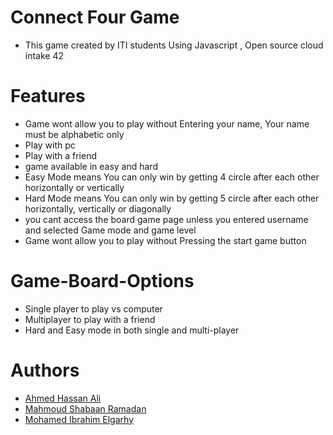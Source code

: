 # Connect Four Game
* This game created by ITI students Using Javascript , Open source cloud intake 42 

# Features

* Game wont allow you to play without Entering your name, Your name must be alphabetic only
* Play with pc 
* Play with a friend
* game available in easy and hard
* Easy Mode means You can only win by getting 4 circle after each other horizontally or vertically
* Hard Mode means You can only win by getting 5 circle after each other horizontally, vertically or diagonally
* you cant access the board game page unless you entered username and selected Game mode and game level
* Game wont allow you to play without Pressing the start game button

# Game-Board-Options
* Single player to play vs computer
* Multiplayer to play with a friend
* Hard and Easy mode in both single and multi-player

#  Authors
* [Ahmed Hassan Ali](https://github.com/ahmedhassan1999)
* [Mahmoud Shabaan Ramadan](https://github.com/mahmoudshaaban5)
* [Mohamed Ibrahim Elgarhy](https://github.com/MohamedElgarhy95)
